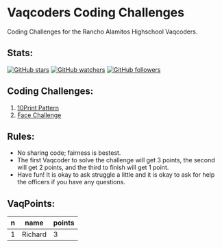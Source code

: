 # Vaqcoders Coding Challenges
Coding Challenges for the Rancho Alamitos Highschool Vaqcoders.

## Stats:
[![GitHub stars](https://img.shields.io/github/stars/vaqcoders/coding-challenges.svg?style=social&label=Stars)](https://github.com/vaqcoders/coding-challenges)
[![GitHub watchers](https://img.shields.io/github/watchers/vaqcoders/coding-challenges.svg?style=social&label=Watch)](https://github.com/vaqcoders/coding-challenges)
[![GitHub followers](https://img.shields.io/github/followers/vaqcoders.svg?style=social&label=Follow)](https://github.com/vaqcoders)

## Coding Challenges:
1. [10Print Pattern](1/README.md)
1. [Face Challenge](2/README.md)

## Rules:
* No sharing code; fairness is bestest.
* The first Vaqcoder to solve the challenge will get 3 points, the second will get 2 points, and the third to finish will get 1 point.
* Have fun! It is okay to ask struggle a little and it is okay to ask for help the officers if you have any questions.

## VaqPoints:

| n | name | points |
|---|---------|--------|
| 1 | Richard | 3 |
